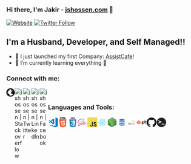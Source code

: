 ### Hi there, I'm Jakir - [jshossen.com](https://jshossen.com) 👋

[![Website](https://img.shields.io/website?label=jshossen.com&style=for-the-badge&url=https%3A%2F%2Fjshossen.com)](https://jshossen.com)
[![Twitter Follow](https://img.shields.io/twitter/follow/SparkleSajib?color=1DA1F2&logo=twitter&style=for-the-badge)](https://twitter.com/intent/follow?screen_name=SparkleSajib)

## I'm a Husband, Developer, and Self Managed!!

- 🔭 I just launched my first Company: [AssistCafe](https://assistcafe.com/)!
- 🌱 I’m currently learning everything 🤣

### Connect with me:

[<img align="left" alt="jshossen.com" width="22px" src="https://raw.githubusercontent.com/iconic/open-iconic/master/svg/globe.svg" />](https://jshossen.com)
[<img align="left" alt="jshossen | Stack overflow" width="22px" src="https://cdn.jsdelivr.net/npm/simple-icons@3.12.0/icons/stackoverflow.svg" />](https://stackoverflow.com/users/2595039/jakir-hossen)
[<img align="left" alt="jshossen | Twitter" width="22px" src="https://cdn.jsdelivr.net/npm/simple-icons@v3/icons/twitter.svg" />](https://twitter.com/SparkleSajib)
[<img align="left" alt="jshossen | LinkedIn" width="22px" src="https://cdn.jsdelivr.net/npm/simple-icons@v3/icons/linkedin.svg" />](https://www.linkedin.com/in/jshossen)
[<img align="left" alt="jshossen | Facebook" width="22px" src="https://cdn.jsdelivr.net/npm/simple-icons@v3/icons/facebook.svg" />](https://www.facebook.com/sparklesajib)

<br />

### Languages and Tools:

<img align="left" alt="Visual Studio Code" width="26px" src="https://raw.githubusercontent.com/github/explore/80688e429a7d4ef2fca1e82350fe8e3517d3494d/topics/visual-studio-code/visual-studio-code.png" />
<img align="left" alt="HTML5" width="26px" src="https://raw.githubusercontent.com/github/explore/80688e429a7d4ef2fca1e82350fe8e3517d3494d/topics/html/html.png" />
<img align="left" alt="CSS3" width="26px" src="https://raw.githubusercontent.com/github/explore/80688e429a7d4ef2fca1e82350fe8e3517d3494d/topics/css/css.png" />
<img align="left" alt="Sass" width="26px" src="https://raw.githubusercontent.com/github/explore/80688e429a7d4ef2fca1e82350fe8e3517d3494d/topics/sass/sass.png" />
<img align="left" alt="JavaScript" width="26px" src="https://raw.githubusercontent.com/github/explore/80688e429a7d4ef2fca1e82350fe8e3517d3494d/topics/javascript/javascript.png" />
<img align="left" alt="React" width="26px" src="https://raw.githubusercontent.com/github/explore/80688e429a7d4ef2fca1e82350fe8e3517d3494d/topics/react/react.png" />
<img align="left" alt="Node.js" width="26px" src="https://raw.githubusercontent.com/github/explore/80688e429a7d4ef2fca1e82350fe8e3517d3494d/topics/nodejs/nodejs.png" />
<img align="left" alt="SQL" width="26px" src="https://raw.githubusercontent.com/github/explore/80688e429a7d4ef2fca1e82350fe8e3517d3494d/topics/sql/sql.png" />
<img align="left" alt="MySQL" width="26px" src="https://raw.githubusercontent.com/github/explore/80688e429a7d4ef2fca1e82350fe8e3517d3494d/topics/mysql/mysql.png" />
<img align="left" alt="Git" width="26px" src="https://raw.githubusercontent.com/github/explore/80688e429a7d4ef2fca1e82350fe8e3517d3494d/topics/git/git.png" />
<img align="left" alt="GitHub" width="26px" src="https://raw.githubusercontent.com/github/explore/78df643247d429f6cc873026c0622819ad797942/topics/github/github.png" />
<img align="left" alt="Terminal" width="26px" src="https://raw.githubusercontent.com/github/explore/80688e429a7d4ef2fca1e82350fe8e3517d3494d/topics/terminal/terminal.png" />
